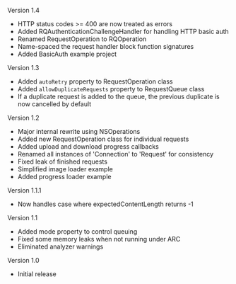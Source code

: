Version 1.4

- HTTP status codes >= 400 are now treated as errors
- Added RQAuthenticationChallengeHandler for handling HTTP basic auth
- Renamed RequestOperation to RQOperation
- Name-spaced the request handler block function signatures
- Added BasicAuth example project

Version 1.3

- Added `autoRetry` property to RequestOperation class
- Added `allowDuplicateRequests` property to RequestQueue class
- If a duplicate request is added to the queue, the previous duplicate is now cancelled by default

Version 1.2

- Major internal rewrite using NSOperations
- Added new RequestOperation class for individual requests
- Added upload and download progress callbacks
- Renamed all instances of 'Connection' to 'Request' for consistency
- Fixed leak of finished requests
- Simplified image loader example
- Added progress loader example

Version 1.1.1

- Now handles case where expectedContentLength returns -1

Version 1.1

- Added mode property to control queuing
- Fixed some memory leaks when not running under ARC
- Eliminated analyzer warnings

Version 1.0

- Initial release
